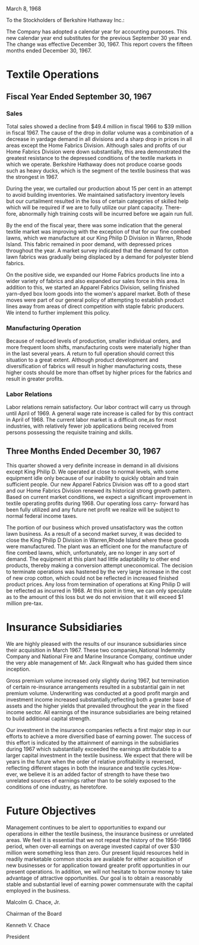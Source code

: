 
March 8, 1968

To the Stockholders of Berkshire Hathaway Inc.:

The Company has adopted a calendar year for accounting purposes. This new calendar year end substitutes for the previous September 30 year end. The change was effective December 30, 1967. This report covers the fifteen months ended December 30, 1967.

# Textile Operations

## Fiscal Year Ended September 30, 1967

### Sales

Total sales showed a decline from \$49.4 million in fiscal 1966 to \$39 million in fiscal 1967. The cause of the drop in dollar volume was a combination of a decrease in yardage demand in all divisions and a sharp drop in prices in all areas except the Home Fabrics Division. Although sales and profits of our Home Fabrics Division were down substantially, this area demonstrated the greatest resistance to the depressed conditions of the textile markets in which we operate. Berkshire Hathaway does not produce coarse goods such as heavy ducks, which is the segment of the textile business that was the strongest in 1967.

During the year, we curtailed our production about 15 per cent in an attempt to avoid building inventories. We maintained satisfactory inventory levels but our curtailment resulted in the loss of certain categories of skilled help which will be required if we are to fully utilize our plant capacity. There- fore, abnormally high training costs will be incurred before we again run full.

By the end of the fiscal year, there was some indication that the general textile market was improving with the exception of that for our fine combed lawns, which we manufacture at our King Philip D Division in Warren, Rhode Island. This fabric remained in poor demand, with depressed prices throughout the year. A market survey indicated that the demand for cotton lawn fabrics was gradually being displaced by a demand for polyester blend fabrics.

On the positive side, we expanded our Home Fabrics products line into a wider variety of fabrics and also expanded our sales force in this area. In addition to this, we started an Apparel Fabrics Division, selling finished yarn-dyed box loom goods into the women's apparel market. Both of these moves were part of our general policy of attempting to establish product lines away from areas of direct competition with staple fabric producers. We intend to further implement this policy.

### Manufacturing Operation

Because of reduced levels of production, smaller individual orders, and more frequent loom shifts, manufacturing costs were materially higher than in the last several years. A return to full operation should correct this situation to a great extent. Although product development and diversification of fabrics will result in higher manufacturing costs, these higher costs should be more than offset by higher prices for the fabrics and result in greater profits.

### Labor Relations

Labor relations remain satisfactory. Our labor contract will carry us through until April of 1969. A general wage rate increase is called for by this contract in April of 1968. The current labor market is a difficult one,as for most industries, with relatively fewer job applications being received from persons possessing the requisite training and skills.

## Three Months Ended December 30, 1967

This quarter showed a very definite increase in demand in all divisions except King Philip D. We operated at close to normal levels, with some equipment idle only because of our inability to quickly obtain and train sufficient people. Our new Apparel Fabrics Division was off to a good start and our Home Fabrics Division renewed its historical strong growth pattern. Based on current market conditions, we expect a significant improvement in textile operating profits during 1968. Our operating loss carry- forward has been fully utilized and any future net profit we realize will be subject to normal federal income taxes.

The portion of our business which proved unsatisfactory was the cotton lawn business. As a result of a second market survey, it was decided to close the King Philip D Division in Warren,Rhode Island where these goods were manufactured. The plant was an efficient one for the manufacture of fine combed lawns, which, unfortunately, are no longer in any sort of demand. The equipment at this plant had little adaptability to other end products, thereby making a conversion attempt uneconomical. The decision to terminate operations was hastened by the very large increase in the cost of new crop cotton, which could not be reflected in increased finished product prices. Any loss from termination of operations at King Philip D will be reflected as incurred in 1968. At this point in time, we can only speculate as to the amount of this loss but we do not envision that it will exceed \$1 million pre-tax.

# Insurance Subsidiaries

We are highly pleased with the results of our insurance subsidiaries since their acquisition in March 1967. These two companies,National Indemnity Company and National Fire and Marine Insurance Company, continue under the very able management of Mr. Jack Ringwalt who has guided them since inception.

Gross premium volume increased only slightly during 1967, but termination of certain re-insurance arrangements resulted in a substantial gain in net premium volume. Underwriting was conducted at a good profit margin and investment income increased substantially,reflecting both a greater base of assets and the higher yields that prevailed throughout the year in the fixed income sector. All earnings of the insurance subsidiaries are being retained to build additional capital strength.

Our investment in the insurance companies reflects a first major step in our efforts to achieve a more diversified base of earning power. The success of this effort is indicated by the attainment of earnings in the subsidiaries during 1967 which substantially exceeded the earnings attributable to a larger capital investment in the textile business. We expect that there will be years in the future when the order of relative profitability is reversed, reflecting different stages in both the insurance and textile cycles.How- ever, we believe it is an added factor of strength to have these two unrelated sources of earnings rather than to be solely exposed to the conditions of one industry, as heretofore.

# Future Objectives

Management continues to be alert to opportunities to expand our operations in either the textile business, the insurance business or unrelated areas. We feel it is essential that we not repeat the history of the 1956-1966 period, when over-all earnings on average invested capital of over \$30 million were something less than zero. Our present liquid resources held in readily marketable common stocks are available for either acquisition of new businesses or for application toward greater profit opportunities in our present operations. In addition, we will not hesitate to borrow money to take advantage of attractive opportunities. Our goal is to obtain a reasonably stable and substantial level of earning power commensurate with the capital employed in the business.

Malcolm G. Chace, Jr.

Chairman of the Board

Kenneth V. Chace

President
